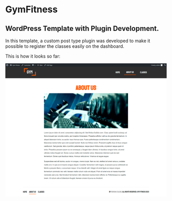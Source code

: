# GymFitness

## WordPress Template with Plugin Development.

In this template, a custom post type plugin was developed to make it possible to register the classes easily on the dashboard.

This is how it looks so far:

![About Us Page](/project-images-github/about-us-gymfitness.png)
